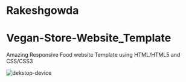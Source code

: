 # Rakeshgowda
# Vegan-Store-Website_Template
Amazing Responsive Food website Template using HTML/HTML5 and CSS/CSS3 

![dekstop-device](https://user-images.githubusercontent.com/40789486/63003180-49daee80-be95-11e9-8baf-1d0d0732fc4c.png)
